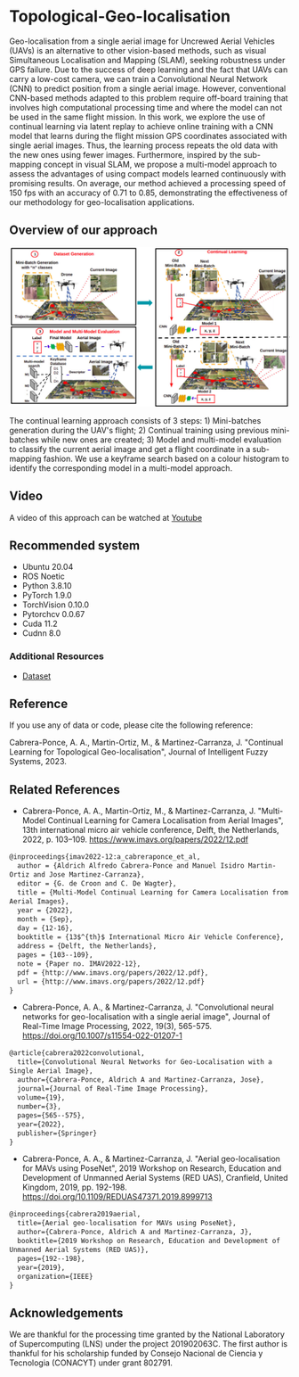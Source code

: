 # Topological-Geo-localisation

Geo-localisation from a single aerial image for Uncrewed Aerial Vehicles (UAVs) is an alternative to other vision-based methods, such as visual Simultaneous Localisation and Mapping (SLAM), seeking robustness under GPS failure. Due to the success of deep learning and the fact that UAVs can carry a low-cost camera, we can train a Convolutional Neural Network (CNN) to predict position from a single aerial image. However, conventional CNN-based methods adapted to this problem require off-board training that involves high computational processing time and where the model can not be used in the same flight mission. In this work, we explore the use of continual learning via latent replay to achieve online training with a CNN model that learns during the flight mission GPS coordinates associated with single aerial images. Thus, the learning process repeats the old data with the new ones using fewer images. Furthermore, inspired by the sub-mapping concept in visual SLAM, we propose a multi-model approach to assess the advantages of using compact models learned continuously with promising results. On average, our method achieved a processing speed of 150 fps with an accuracy of 0.71 to 0.85, demonstrating the effectiveness of our methodology for geo-localisation applications.

## Overview of our approach

![alt text](images/figure1.jpg)

The continual learning approach consists of 3 steps: 1) Mini-batches generation during the UAV's flight; 2) Continual training using previous mini-batches while new ones are created; 3) Model and multi-model evaluation to classify the current aerial image and get a flight coordinate in a sub-mapping fashion. We use a keyframe search based on a colour histogram to identify the corresponding model in a multi-model approach.

## Video
A video of this approach can be watched at [Youtube](https://youtu.be/6f4H1RcfNfE)

## Recommended system
- Ubuntu 20.04
- ROS Noetic
- Python 3.8.10
- PyTorch 1.9.0
- TorchVision 0.10.0
- Pytorchcv 0.0.67
- Cuda 11.2
- Cudnn 8.0

### Additional Resources
- [Dataset](https://mnemosyne.inaoep.mx/index.php/s/6w3zgta5iXn2ioi)

## Reference
If you use any of data or code, please cite the following reference:

Cabrera-Ponce, A. A., Martin-Ortiz, M., & Martinez-Carranza, J. "Continual Learning for Topological Geo-localisation", Journal of Intelligent Fuzzy Systems, 2023.


## Related References

- Cabrera-Ponce, A. A., Martin-Ortiz, M., & Martinez-Carranza, J. "Multi-Model Continual Learning for Camera Localisation from Aerial Images", 13th  international micro air vehicle conference, Delft, the Netherlands, 2022, p. 103–109. https://www.imavs.org/papers/2022/12.pdf

```
@inproceedings{imav2022-12:a_cabreraponce_et_al,
  author = {Aldrich Alfredo Cabrera-Ponce and Manuel Isidro Martin-Ortiz and Jose Martinez-Carranza},
  editor = {G. de Croon and C. De Wagter},
  title = {Multi-Model Continual Learning for Camera Localisation from Aerial Images},
  year = {2022},
  month = {Sep},
  day = {12-16},
  booktitle = {13$^{th}$ International Micro Air Vehicle Conference},
  address = {Delft, the Netherlands},
  pages = {103--109},
  note = {Paper no. IMAV2022-12},
  pdf = {http://www.imavs.org/papers/2022/12.pdf},
  url = {http://www.imavs.org/papers/2022/12.pdf}
}
```

- Cabrera-Ponce, A. A., & Martinez-Carranza, J. "Convolutional neural networks for geo-localisation with a single aerial image", Journal of Real-Time Image Processing, 2022, 19(3), 565-575. https://doi.org/10.1007/s11554-022-01207-1

```
@article{cabrera2022convolutional,
  title={Convolutional Neural Networks for Geo-Localisation with a Single Aerial Image},
  author={Cabrera-Ponce, Aldrich A and Martinez-Carranza, Jose},
  journal={Journal of Real-Time Image Processing},
  volume={19},
  number={3},
  pages={565--575},
  year={2022},
  publisher={Springer}
}
```

- Cabrera-Ponce, A. A., & Martinez-Carranza, J. "Aerial geo-localisation for MAVs using PoseNet", 2019 Workshop on Research, Education and Development of Unmanned Aerial Systems (RED UAS), Cranfield, United Kingdom, 2019, pp. 192-198. https://doi.org/10.1109/REDUAS47371.2019.8999713

```
@inproceedings{cabrera2019aerial,
  title={Aerial geo-localisation for MAVs using PoseNet},
  author={Cabrera-Ponce, Aldrich A and Martinez-Carranza, J},
  booktitle={2019 Workshop on Research, Education and Development of Unmanned Aerial Systems (RED UAS)},
  pages={192--198},
  year={2019},
  organization={IEEE}
}
```

 ## Acknowledgements
We are thankful for the processing time granted by the National Laboratory of Supercomputing (LNS) under the project 201902063C. The first author is thankful for his scholarship funded by Consejo Nacional de Ciencia y Tecnologia (CONACYT) under grant 802791.
